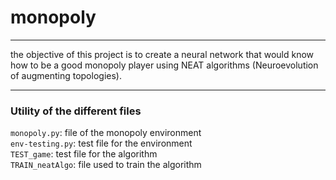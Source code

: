 # monopoly
___
the objective of this project is to create a neural network that would know how to be a good monopoly player using NEAT algorithms (Neuroevolution of augmenting topologies).
___
### Utility of the different files
`monopoly.py`: file of the monopoly environment  
`env-testing.py`: test file for the environment  
`TEST_game`: test file for the algorithm  
`TRAIN_neatAlgo`: file used to train the algorithm